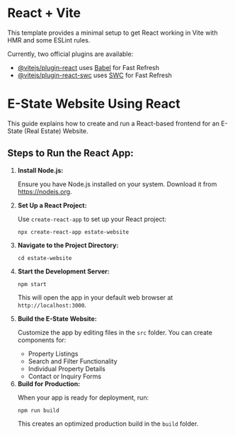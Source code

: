 # React + Vite

This template provides a minimal setup to get React working in Vite with HMR and some ESLint rules.

Currently, two official plugins are available:

- [@vitejs/plugin-react](https://github.com/vitejs/vite-plugin-react/blob/main/packages/plugin-react/README.md) uses [Babel](https://babeljs.io/) for Fast Refresh
- [@vitejs/plugin-react-swc](https://github.com/vitejs/vite-plugin-react-swc) uses [SWC](https://swc.rs/) for Fast Refresh
<h1>E-State Website Using React</h1>
<p>This guide explains how to create and run a React-based frontend for an E-State (Real Estate) Website.</p>
<h2>Steps to Run the React App:</h2>
<ol>
  <li>
    <b>Install Node.js:</b>
    <p>Ensure you have Node.js installed on your system. Download it from <a href="https://nodejs.org" target="_blank">https://nodejs.org</a>.</p>
  </li>
  <li>
    <b>Set Up a React Project:</b>
    <p>Use <code>create-react-app</code> to set up your React project:</p>
    <pre><code>npx create-react-app estate-website</code></pre>
  </li>
  <li>
                <b>Navigate to the Project Directory:</b>
                <pre><code>cd estate-website</code></pre>
            </li>
  <li>
                <b>Start the Development Server:</b>
                <pre><code>npm start</code></pre>
                <p>This will open the app in your default web browser at <code>http://localhost:3000</code>.</p>
            </li>
  <li>
                <b>Build the E-State Website:</b>
                <p>Customize the app by editing files in the <code>src</code> folder. You can create components for:</p>
                <ul>
                    <li>Property Listings</li>
                    <li>Search and Filter Functionality</li>
                    <li>Individual Property Details</li>
                    <li>Contact or Inquiry Forms</li>
                </ul>
            </li>
  <li>
                <b>Build for Production:</b>
                <p>When your app is ready for deployment, run:</p>
                <pre><code>npm run build</code></pre>
                <p>This creates an optimized production build in the <code>build</code> folder.</p>
            </li>
</ol>

